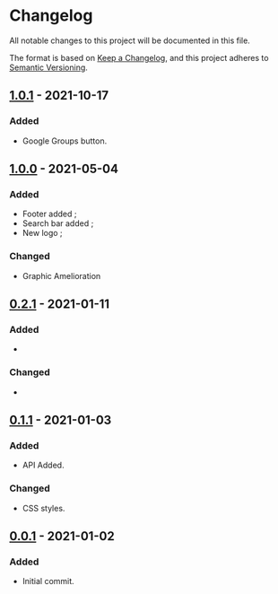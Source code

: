 # Changelog
All notable changes to this project will be documented in this file.

The format is based on [Keep a Changelog](https://keepachangelog.com/en/1.0.0/), and this project adheres to [Semantic Versioning](https://semver.org/spec/v2.0.0.html).

## [1.0.1] - 2021-10-17
### Added
- Google Groups button.

## [1.0.0] - 2021-05-04
### Added
- Footer added ;
- Search bar added ;
- New logo ;

### Changed
- Graphic Amelioration

## [0.2.1] - 2021-01-11
### Added
-

### Changed
-

## [0.1.1] - 2021-01-03
### Added
- API Added.

### Changed
- CSS styles.

## [0.0.1] - 2021-01-02
### Added
- Initial commit.

[1.0.1]: https://github.com/Florian-COLLIN/tv-series/releases/tag/v1.0.1
[1.0.0]: https://github.com/Florian-COLLIN/tv-series/releases/tag/v1.0.0
[0.2.1]: https://github.com/Florian-COLLIN/tv-series/releases/tag/v0.2.1
[0.1.1]: https://github.com/Florian-COLLIN/tv-series/releases/tag/v0.1.1
[0.0.1]: https://github.com/Florian-COLLIN/tv-series/releases/tag/v0.0.1
